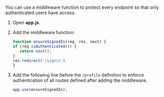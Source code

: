 You can use a middleware function to protect every endpoint so that only authenticated users have access.

1. Open **app.js**.
1. Add the middleware function:

   ```js
   function ensureSignedIn(req, res, next) {
   if (req.isAuthenticated()) {
      return next();
   }
   res.redirect('/signin')
   }
   ```

1. Add the following line before the `/profile` definition to enforce authentication of all routes defined after adding the middleware.

   ```js
   app.use(ensureSignedIn);
   ```
